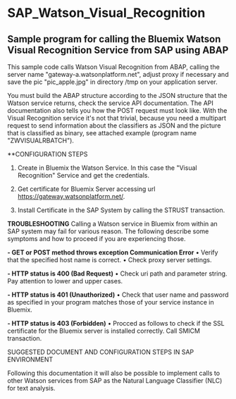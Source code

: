 # SAP_Watson_Visual_Recognition
Sample program for calling the Bluemix Watson Visual Recognition Service from SAP using ABAP
--------------------------------------------------------------------------------------------

This sample code calls Watson Visual Recognition from ABAP, calling the server name "gateway-a.watsonplatform.net", adjust proxy if necessary and save the pic "pic_apple.jpg" in directory /tmp on your application server.

You must build the ABAP structure according to the JSON structure that the Watson service returns, check the service API documentation.
The API documentation also tells you how the POST request must look like. With the Visual Recognition service it's not that trivial, because you need a multipart request to send information about the classifiers as JSON and the picture that is classified as binary, see attached example (program name "ZWVISUALRBATCH").

**CONFIGURATION STEPS

1) Create in Bluemix the Watson Service. In this case the "Visual Recognition" Service and get the credentials.

2) Get certificate for Bluemix Server accessing url https://gateway.watsonplatform.net/.

3) Install Certificate in the SAP System by calling the STRUST transaction.

**TROUBLESHOOTING**
Calling a Watson service in Bluemix from within an SAP system may fail for various reason. The following
describe some symptoms and how to proceed if you are experiencing those.

**- GET or POST method throws exception Communication Error**
• Verify that the specified host name is correct.
• Check proxy server settings.

**- HTTP status is 400 (Bad Request)**
• Check uri path and parameter string. Pay attention to lower and upper cases.

**- HTTP status is 401 (Unauthorized)**
• Check that user name and password as specified in your program matches those of your service instance
in Bluemix.

**- HTTP status is 403 (Forbidden)**
• Procced as follows to check if the SSL certificate for the Bluemix server is installed correctly. Call SMICM transaction.


SUGGESTED DOCUMENT AND CONFIGURATION STEPS IN SAP ENVIRONMENT



Following this documentation it will also be possible to implement calls to other Watson services from SAP as the Natural Language Classifier (NLC) for text analysis.

